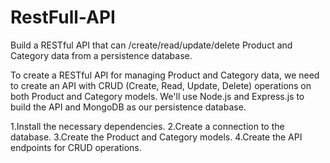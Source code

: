 # RestFull-API
Build a RESTful API that can /create/read/update/delete Product and Category data from a persistence database.


To create a RESTful API for managing Product and Category data,
we need to create an API with CRUD (Create, Read, Update, Delete) operations on both Product and Category models. 
We'll use Node.js and Express.js to build the API and MongoDB as our persistence database.

1.Install the necessary dependencies.
2.Create a connection to the database.
3.Create the Product and Category models.
4.Create the API endpoints for CRUD operations.
